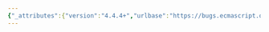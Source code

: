 ```yaml
---
{"_attributes":{"version":"4.4.4+","urlbase":"https://bugs.ecmascript.org/","maintainer":"dherman@mozilla.com"},"bug":{"bug_id":377,"creation_ts":"2012-06-07 21:16:00 -0700","short_desc":"validate paren-free comprehensions","delta_ts":"2013-07-15 17:04:22 -0700","product":"Draft for 6th Edition","component":"technical issue","version":"All","rep_platform":"All","op_sys":"All","bug_status":"RESOLVED","resolution":"FIXED","priority":"Normal","bug_severity":"enhancement","everconfirmed":true,"reporter":{"uid":"dherman","name":"Dave Herman"},"assigned_to":{"uid":"allen","name":"Allen Wirfs-Brock"},"cc":["allen","brendan","dherman"],"long_desc":[{"commentid":968,"comment_count":0,"who":{"uid":"dherman","name":"Dave Herman"},"bug_when":"2012-06-07 21:16:31 -0700","thetext":"Comprehensions and generator expressions should allow paren-free if/for clauses, but we should validate this by adding it to an LR parser generator and making sure there are no conflicts (as a conservative proof that the grammar is unambiguous).\n\nDave"},{"commentid":1058,"comment_count":1,"who":{"uid":"allen","name":"Allen Wirfs-Brock"},"bug_when":"2012-06-25 10:53:39 -0700","thetext":"moving bug to correct \"Product\""},{"commentid":4318,"comment_count":2,"who":{"uid":"allen","name":"Allen Wirfs-Brock"},"bug_when":"2013-06-24 16:51:25 -0700","thetext":"paran-free comprehensions were dropped"},{"commentid":4506,"comment_count":3,"who":{"uid":"allen","name":"Allen Wirfs-Brock"},"bug_when":"2013-07-15 17:04:22 -0700","thetext":"fixed in rev16 draft.  July 15, 2013"}]}}
---
```

